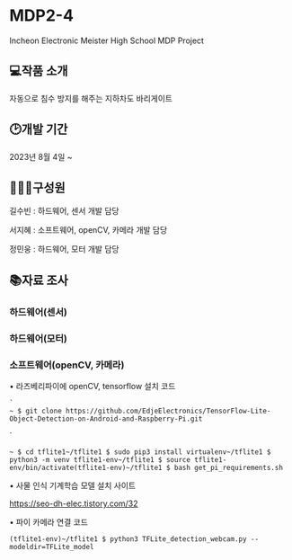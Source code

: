 # MDP2-4

Incheon Electronic Meister High School MDP Project

## 💻작품 소개

자동으로 침수 방지를 해주는 지하차도 바리게이트

## 🕑개발 기간

2023년 8월 4일 ~

## 👩‍👦‍👦구성원

길수빈 : 하드웨어, 센서 개발 담당

서지혜 : 소프트웨어, openCV, 카메라 개발 담당

정민웅 : 하드웨어, 모터 개발 담당

## 📚자료 조사

### 하드웨어(센서)

### 하드웨어(모터)

### 소프트웨어(openCV, 카메라)

• 라즈베리파이에 openCV, tensorflow 설치 코드

    `
    ~ $ git clone https://github.com/EdjeElectronics/TensorFlow-Lite-Object-Detection-on-Android-and-Raspberry-Pi.git
   `


   `
   ~ $ cd tflite1~/tflite1 $ sudo pip3 install virtualenv~/tflite1 $ python3 -m venv tflite1-env~/tflite1 $ source tflite1-env/bin/activate(tflite1-env)~/tflite1 $ bash get_pi_requirements.sh
   `
   
• 사물 인식 기계학습 모델 설치 사이트
   
   <https://seo-dh-elec.tistory.com/32>
   
• 파이 카메라 연결 코드

`
    (tflite1-env)~/tflite1 $ python3 TFLite_detection_webcam.py --modeldir=TFLite_model
`








